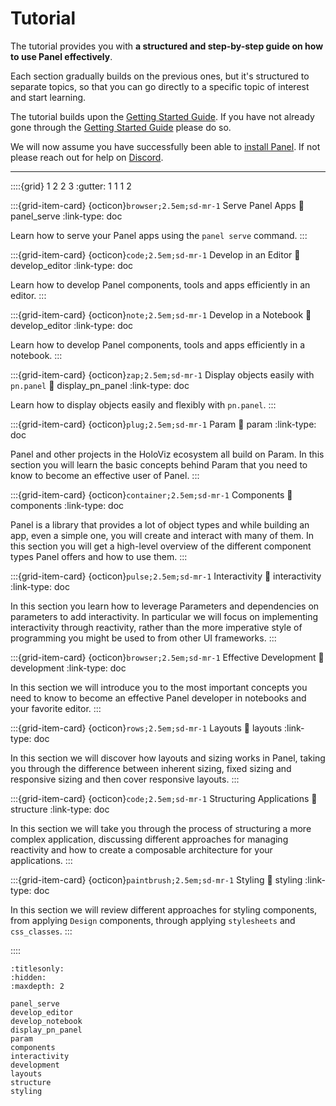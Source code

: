 # Tutorial

The tutorial provides you with **a structured and step-by-step guide on how to use Panel effectively**.

Each section gradually builds on the previous ones, but it's structured to separate topics, so that you can go directly to a specific topic of interest and start learning.

The tutorial builds upon the [Getting Started Guide](../getting_started/index.md). If you have not already gone through the [Getting Started Guide](../getting_started/index.md) please do so.

We will now assume you have successfully been able to [install Panel](../getting_started/installation.md). If not please reach out for help on [Discord](https://discord.gg/rb6gPXbdAr).

---

::::{grid} 1 2 2 3
:gutter: 1 1 1 2

:::{grid-item-card} {octicon}`browser;2.5em;sd-mr-1` Serve Panel Apps
:link: panel_serve
:link-type: doc

Learn how to serve your Panel apps using the `panel serve` command.
:::

:::{grid-item-card} {octicon}`code;2.5em;sd-mr-1` Develop in an Editor
:link: develop_editor
:link-type: doc

Learn how to develop Panel components, tools and apps efficiently in an editor.
:::

:::{grid-item-card} {octicon}`note;2.5em;sd-mr-1` Develop in a Notebook
:link: develop_editor
:link-type: doc

Learn how to develop Panel components, tools and apps efficiently in a notebook.
:::

:::{grid-item-card} {octicon}`zap;2.5em;sd-mr-1` Display objects easily with `pn.panel`
:link: display_pn_panel
:link-type: doc

Learn how to display objects easily and flexibly with `pn.panel`.
:::

:::{grid-item-card} {octicon}`plug;2.5em;sd-mr-1` Param
:link: param
:link-type: doc

Panel and other projects in the HoloViz ecosystem all build on Param. In this section you will learn the basic concepts behind Param that you need to know to become an effective user of Panel.
:::

:::{grid-item-card} {octicon}`container;2.5em;sd-mr-1` Components
:link: components
:link-type: doc

Panel is a library that provides a lot of object types and while building an app, even a simple one, you will create and interact with many of them. In this section you will get a high-level overview of the different component types Panel offers and how to use them.
:::

:::{grid-item-card} {octicon}`pulse;2.5em;sd-mr-1` Interactivity
:link: interactivity
:link-type: doc

In this section you learn how to leverage Parameters and dependencies on parameters to add interactivity. In particular we will focus on implementing interactivity through reactivity, rather than the more imperative style of programming you might be used to from other UI frameworks.
:::

:::{grid-item-card} {octicon}`browser;2.5em;sd-mr-1` Effective Development
:link: development
:link-type: doc

In this section we will introduce you to the most important concepts you need to know to become an effective Panel developer in notebooks and your favorite editor.
:::

:::{grid-item-card} {octicon}`rows;2.5em;sd-mr-1` Layouts
:link: layouts
:link-type: doc

In this section we will discover how layouts and sizing works in Panel, taking you through the difference between inherent sizing, fixed sizing and responsive sizing and then cover responsive layouts.
:::

:::{grid-item-card} {octicon}`code;2.5em;sd-mr-1` Structuring Applications
:link: structure
:link-type: doc

In this section we will take you through the process of structuring a more complex application, discussing different approaches for managing reactivity and how to create a composable architecture for your applications.
:::

:::{grid-item-card} {octicon}`paintbrush;2.5em;sd-mr-1` Styling
:link: styling
:link-type: doc

In this section we will review different approaches for styling components, from applying `Design` components, through applying `stylesheets` and `css_classes`.
:::

::::

```{toctree}
:titlesonly:
:hidden:
:maxdepth: 2

panel_serve
develop_editor
develop_notebook
display_pn_panel
param
components
interactivity
development
layouts
structure
styling
```
